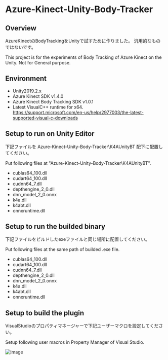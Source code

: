 # Azure-Kinect-Unity-Body-Tracker

## Overview

AzureKinectのBodyTrackingをUnityで試すために作りました。
汎用的なものではないです。

This project is for the experiments of Body Tracking of Azure Kinect on the Unity.
Not for General purpose.

## Environment

* Unity2019.2.x
* Azure Kinect SDK v1.4.0
* Azure Kinect Body Tracking SDK v1.0.1
* Latest VisualC++ runtime for x64.  
  https://support.microsoft.com/en-us/help/2977003/the-latest-supported-visual-c-downloads

## Setup to run on Unity Editor

下記ファイルを Azure-Kinect-Unity-Body-Tracker\K4AUnityBT 配下に配置してください。

Put following files at "Azure-Kinect-Unity-Body-Tracker\K4AUnityBT".

* cublas64_100.dll
* cudart64_100.dll
* cudnn64_7.dll
* depthengine_2_0.dll
* dnn_model_2_0.onnx
* k4a.dll
* k4abt.dll
* onnxruntime.dll

## Setup to run the builded binary

下記ファイルをビルドしたexeファイルと同じ場所に配置してください。

Put following files at the same path of builded .exe file.

* cublas64_100.dll
* cudart64_100.dll
* cudnn64_7.dll
* depthengine_2_0.dll
* dnn_model_2_0.onnx
* k4a.dll
* k4abt.dll
* onnxruntime.dll

## Setup to build the plugin

VisualStudioのプロパティマネージャーで下記ユーザーマクロを設定してください。

Setup following user macros in Property Manager of Visual Studio.

![image](https://user-images.githubusercontent.com/530182/61995780-d7fa5b00-b0c7-11e9-9efd-8d7d3534c5eb.png)
